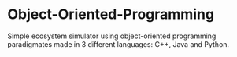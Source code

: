 # Object-Oriented-Programming
Simple ecosystem simulator using object-oriented programming paradigmates made in 3 different languages: C++, Java and Python.

